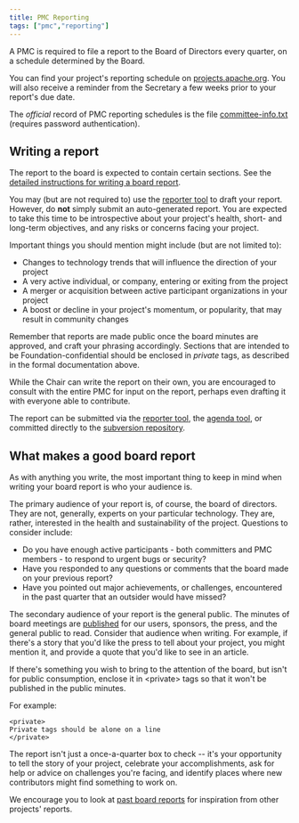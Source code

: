 ```yaml
---
title: PMC Reporting
tags: ["pmc","reporting"]
---
```


A PMC is required to file a report to the Board of Directors every
quarter, on a schedule determined by the Board.

You can find your project's reporting schedule on
[projects.apache.org](https://projects.apache.org/committees.html). You
will also receive a reminder from the Secretary a few weeks prior to
your report's due date.

The *official* record of PMC reporting schedules is the file
[committee-info.txt](https://svn.apache.org/repos/private/committers/board/committee-info.txt)
(requires password authentication).

## Writing a report

The report to the board is expected to contain certain sections. See the
[detailed instructions for writing a board
report](https://www.apache.org/foundation/board/reporting).

You may (but are not required to) use the [reporter
tool](https://reporter.apache.org) to draft your report. However, do
**not** simply submit an auto-generated report. You are expected to take
this time to be introspective about your project's health, short- and
long-term objectives, and any risks or concerns facing your project.

Important things you should mention might include (but are not limited to):

* Changes to technology trends that will influence the direction of your
  project
* A very active individual, or company, entering or exiting from the project
* A merger or acquisition between active participant organizations in
  your project
* A boost or decline in your project's momentum, or popularity, that may 
  result in community changes

Remember that reports are made public once the board minutes are
approved, and craft your phrasing accordingly. Sections that are
intended to be Foundation-confidential should be enclosed in *private*
tags, as described in the formal documentation above.

While the Chair can write the report on their own, you are encouraged to
consult with the entire PMC for input on the report, perhaps even
drafting it with everyone able to contribute.

The report can be submitted via the [reporter
tool](https://reporter.apache.org), the [agenda
tool](https://whimsy.apache.org/board/agenda), or committed directly to
the [subversion
repository](https://svn.apache.org/repos/private/foundation/board).

## What makes a good board report

As with anything you write, the most important thing to keep in mind
when writing your board report is who your audience is.

The primary audience of your report is, of course, the board of
directors. They are not, generally, experts on your particular technology. They are,
rather, interested in the health and sustainability of the project.
Questions to consider include:

* Do you have enough active participants - both committers and PMC members -
  to respond to urgent bugs or security?
* Have you responded to any questions or comments that the board made on
  your previous report?
* Have you pointed out major achievements, or challenges, encountered in
  the past quarter that an outsider would have missed?

The secondary audience of your report is the general public. The minutes
of board meetings are
[published](https://apache.org/foundation/board/calendar.html) for our users,
sponsors, the press, and the general public to read. Consider that
audience when writing. For example, if there's a story that you'd like
the press to tell about your project, you might mention it, and provide
a quote that you'd like to see in an article.

If there's something you wish to bring to the attention of the board,
but isn't for public consumption, enclose it in &lt;private&gt; tags so
that it won't be published in the public minutes.

For example:

```
<private>
Private tags should be alone on a line
</private>
```

The report isn't just a once-a-quarter box to check -- it's your 
opportunity to tell the story of your project,
celebrate your accomplishments, ask for help or advice on challenges
you're facing, and identify places where new contributors might find
something to work on.

We encourage you to look at [past board
reports](https://apache.org/foundation/board/calendar.html) for inspiration from
other projects' reports. 

<!-- TODO
* Add links to recommended/good reports to emulate.
-->


